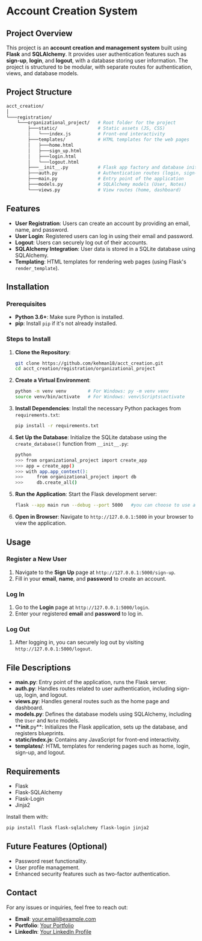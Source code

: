 # Account Creation System

## Project Overview

This project is an **account creation and management system** built using **Flask** and **SQLAlchemy**. It provides user authentication features such as **sign-up**, **login**, and **logout**, with a database storing user information. The project is structured to be modular, with separate routes for authentication, views, and database models.

## Project Structure

```bash
acct_creation/
│
└───registration/
    └───organizational_project/   # Root folder for the project
        ├───static/               # Static assets (JS, CSS)
        │   └───index.js          # Front-end interactivity
        ├───templates/            # HTML templates for the web pages
        │   ├───home.html
        │   ├───sign_up.html
        │   ├───login.html
        │   └───logout.html
        ├───__init__.py           # Flask app factory and database initialization
        ├───auth.py               # Authentication routes (login, sign-up, logout)
        ├───main.py               # Entry point of the application
        ├───models.py             # SQLAlchemy models (User, Notes)
        └───views.py              # View routes (home, dashboard)
```

## Features

- **User Registration**: Users can create an account by providing an email, name, and password.
- **User Login**: Registered users can log in using their email and password.
- **Logout**: Users can securely log out of their accounts.
- **SQLAlchemy Integration**: User data is stored in a SQLite database using SQLAlchemy.
- **Templating**: HTML templates for rendering web pages (using Flask's `render_template`).

## Installation

### Prerequisites

- **Python 3.6+**: Make sure Python is installed.
- **pip**: Install `pip` if it's not already installed.

### Steps to Install

1. **Clone the Repository**:

   ```bash
   git clone https://github.com/kehman18/acct_creation.git
   cd acct_creation/registration/organizational_project
   ```

2. **Create a Virtual Environment**:

   ```bash
   python -m venv venv        # For Windows: py -m venv venv
   source venv/bin/activate   # For Windows: venv\Scripts\activate
   ```

3. **Install Dependencies**:
   Install the necessary Python packages from `requirements.txt`:

   ```bash
   pip install -r requirements.txt
   ```

4. **Set Up the Database**:
   Initialize the SQLite database using the `create_database()` function from `__init__.py`:

   ```bash
   python
   >>> from organizational_project import create_app
   >>> app = create_app()
   >>> with app.app_context():
   >>>     from organizational_project import db
   >>>     db.create_all()
   ```

5. **Run the Application**:
   Start the Flask development server:

   ```bash
   flask --app main run --debug --port 5000   #you can choose to use any other port.
   ```

6. **Open in Browser**:
   Navigate to `http://127.0.0.1:5000` in your browser to view the application.

## Usage

### Register a New User

1. Navigate to the **Sign Up** page at `http://127.0.0.1:5000/sign-up`.
2. Fill in your **email**, **name**, and **password** to create an account.

### Log In

1. Go to the **Login** page at `http://127.0.0.1:5000/login`.
2. Enter your registered **email** and **password** to log in.

### Log Out

1. After logging in, you can securely log out by visiting `http://127.0.0.1:5000/logout`.

## File Descriptions

- **main.py**: Entry point of the application, runs the Flask server.
- **auth.py**: Handles routes related to user authentication, including sign-up, login, and logout.
- **views.py**: Handles general routes such as the home page and dashboard.
- **models.py**: Defines the database models using SQLAlchemy, including the `User` and `Note` models.
- \***\*init**.py\*\*: Initializes the Flask application, sets up the database, and registers blueprints.
- **static/index.js**: Contains any JavaScript for front-end interactivity.
- **templates/**: HTML templates for rendering pages such as home, login, sign-up, and logout.

## Requirements

- Flask
- Flask-SQLAlchemy
- Flask-Login
- Jinja2

Install them with:

```bash
pip install flask flask-sqlalchemy flask-login jinja2
```

## Future Features (Optional)

- Password reset functionality.
- User profile management.
- Enhanced security features such as two-factor authentication.

## Contact

For any issues or inquiries, feel free to reach out:

- **Email**: your.email@example.com
- **Portfolio**: [Your Portfolio](https://rehobothjnr.pythonanywhere.com)
- **LinkedIn**: [Your LinkedIn Profile](https://www.linkedin.com/in/adekola-p/)
